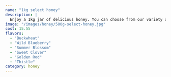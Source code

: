 ```yaml
---
name: "1kg select honey"
description: |
  Enjoy a 1kg jar of delicious honey. You can choose from our variety of honey flavours and the quantity you want to purchase.
image: "/images/honey/500g-select-honey.jpg"
cost: 15.55
flavors:
  - "Buckwheat"
  - "Wild Blueberry"
  - "Summer Blossom"
  - "Sweet Clover"
  - "Golden Rod"
  - "Thistle"
category: honey
---
```

